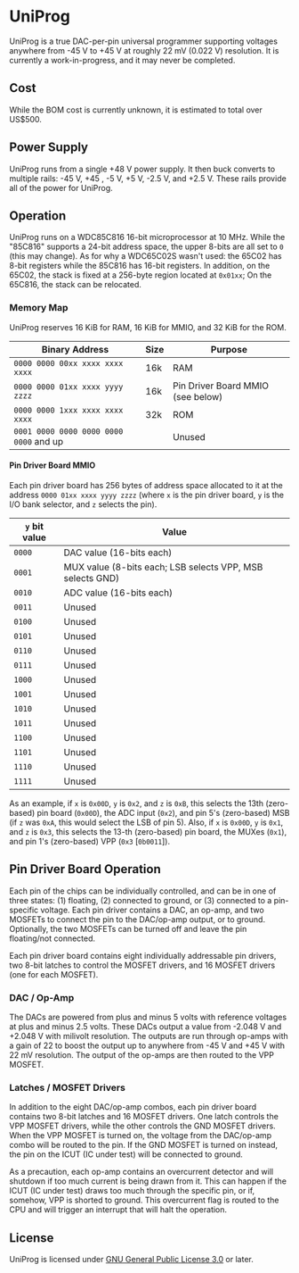 # UniProg

UniProg is a true DAC-per-pin universal programmer supporting voltages anywhere from -45&nbsp;V to +45&nbsp;V at roughly 22&nbsp;mV (0.022&nbsp;V) resolution.
It is currently a work-in-progress, and it may never be completed.

## Cost

While the BOM cost is currently unknown, it is estimated to total over US$500.

## Power Supply

UniProg runs from a single +48&nbsp;V power supply.
It then buck converts to multiple rails: -45&nbsp;V, +45&nbsp;, -5&nbsp;V, +5&nbsp;V, -2.5&nbsp;V, and +2.5&nbsp;V.
These rails provide all of the power for UniProg.

## Operation

UniProg runs on a WDC85C816 16-bit microprocessor at 10&nbsp;MHz.
While the "85C816" supports a 24-bit address space, the upper 8-bits are all set to `0` (this may change).
As for why a WDC65C02S wasn't used: the 65C02 has 8-bit registers while the 85C816 has 16-bit registers.
In addition, on the 65C02, the stack is fixed at a 256-byte region located at `0x01xx`; On the 65C816, the stack can be relocated.

### Memory Map

UniProg reserves 16&nbsp;KiB for RAM, 16&nbsp;KiB for MMIO, and 32&nbsp;KiB for the ROM.

| Binary Address                         | Size | Purpose |
| -------------------------------------- | ---- | ----- |
| `0000 0000 00xx xxxx xxxx xxxx`        |  16k | RAM |
| `0000 0000 01xx xxxx yyyy zzzz`        |  16k | Pin Driver Board MMIO (see below) |
| `0000 0000 1xxx xxxx xxxx xxxx`        |  32k | ROM |
| `0001 0000 0000 0000 0000 0000` and up |      | Unused |

#### Pin Driver Board MMIO

Each pin driver board has 256 bytes of address space allocated to it at the address `0000 01xx xxxx yyyy zzzz` (where `x` is the pin driver board, `y` is the I/O bank selector, and `z` selects the pin).

| `y` bit value | Value |
| ------------- | ----- |
| `0000`        | DAC value (16-bits each) |
| `0001`        | MUX value (8-bits each; LSB selects VPP, MSB selects GND) |
| `0010`        | ADC value (16-bits each) |
| `0011`        | Unused |
| `0100`        | Unused |
| `0101`        | Unused |
| `0110`        | Unused |
| `0111`        | Unused |
| `1000`        | Unused |
| `1001`        | Unused |
| `1010`        | Unused |
| `1011`        | Unused |
| `1100`        | Unused |
| `1101`        | Unused |
| `1110`        | Unused |
| `1111`        | Unused |

As an example, if `x` is `0x00D`, `y` is `0x2`, and `z` is `0xB`, this selects the 13th (zero-based) pin board (`0x00D`), the ADC input (`0x2`), and pin 5's (zero-based) MSB (if `z` was `0xA`, this would select the LSB of pin 5).
Also, if `x` is `0x00D`, `y` is `0x1`, and `z` is `0x3`, this selects the 13-th (zero-based) pin board, the MUXes (`0x1`), and pin 1's (zero-based) VPP (`0x3` [`0b0011`]).

## Pin Driver Board Operation

Each pin of the chips can be individually controlled, and can be in one of three states: (1) floating, (2) connected to ground, or (3) connected to a pin-specific voltage.
Each pin driver contains a DAC, an op-amp, and two MOSFETs to connect the pin to the DAC/op-amp output, or to ground.
Optionally, the two MOSFETs can be turned off and leave the pin floating/not connected.

Each pin driver board contains eight individually addressable pin drivers, two 8-bit latches to control the MOSFET drivers, and 16 MOSFET drivers (one for each MOSFET).

### DAC / Op-Amp

The DACs are powered from plus and minus 5 volts with reference voltages at plus and minus 2.5 volts.
These DACs output a value from -2.048&nbsp;V and +2.048&nbsp;V with milivolt resolution.
The outputs are run through op-amps with a gain of 22 to boost the output up to anywhere from -45&nbsp;V and +45&nbsp;V with 22&nbsp;mV resolution.
The output of the op-amps are then routed to the VPP MOSFET.

### Latches / MOSFET Drivers

In addition to the eight DAC/op-amp combos, each pin driver board contains two 8-bit latches and 16 MOSFET drivers.
One latch controls the VPP MOSFET drivers, while the other controls the GND MOSFET drivers.
When the VPP MOSFET is turned on, the voltage from the DAC/op-amp combo will be routed to the pin.
If the GND MOSFET is turned on instead, the pin on the ICUT (IC under test) will be connected to ground.

As a precaution, each op-amp contains an overcurrent detector and will shutdown if too much current is being drawn from it.
This can happen if the ICUT (IC under test) draws too much through the specific pin, or if, somehow, VPP is shorted to ground.
This overcurrent flag is routed to the CPU and will trigger an interrupt that will halt the operation.

## License

UniProg is licensed under [GNU General Public License 3.0](https://www.gnu.org/licenses/gpl-3.0.en.html) or later.